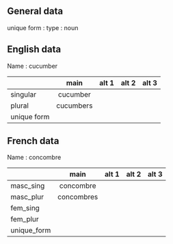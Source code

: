 ## General data

unique form :
type : noun

## English data

Name : cucumber

|             |   main    | alt 1 | alt 2 | alt 3 |
| :---------- | :-------: | :---: | :---: | ----- |
| singular    | cucumber  |       |       |       |
| plural      | cucumbers |       |       |       |
| unique form |           |       |       |       |

## French data

Name : concombre

|             |    main    | alt 1 | alt 2 | alt 3 |
| :---------- | :--------: | :---: | :---: | :---: |
| masc_sing   | concombre  |       |       |       |
| masc_plur   | concombres |       |       |       |
| fem_sing    |            |       |       |       |
| fem_plur    |            |       |       |       |
| unique_form |            |       |       |       |



